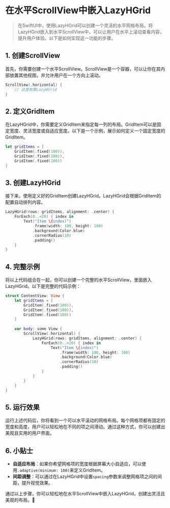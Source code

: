 ﻿# 在水平ScrollView中嵌入LazyHGrid

> 在SwiftUI中，使用LazyHGrid可以创建一个灵活的水平网格布局。将LazyHGrid嵌入到水平ScrollView中，可以让用户在水平上滚动查看内容，提升用户体验。以下是如何实现这一功能的步骤。

## 1. 创建ScrollView

首先，你需要创建一个水平ScrollView。ScrollView是一个容器，可以让你在其内部放置其他视图，并允许用户在一个方向上滚动。

```swift
ScrollView(.horizontal) {
    // 这里放置LazyHGrid
}
```

## 2. 定义GridItem

在LazyHGrid中，你需要定义GridItem来指定每一列的布局。GridItem可以是固定宽度、灵活宽度或自适应宽度。以下是一个示例，展示如何定义一个固定宽度的GridItem。

```swift
let gridItems = [
    GridItem(.fixed(100)),
    GridItem(.fixed(100)),
    GridItem(.fixed(100))
]
```

## 3. 创建LazyHGrid

接下来，使用定义好的GridItem创建LazyHGrid。LazyHGrid会根据GridItem的配置自动排列内容。

```swift
LazyHGrid(rows: gridItems, alignment: .center) {
    ForEach(0..<20) { index in
        Text("Item \(index)")
            .frame(width: 100, height: 100)
            .background(Color.blue)
            .cornerRadius(10)
            .padding()
    }
}
```

## 4. 完整示例

将以上代码组合在一起，你可以创建一个完整的水平ScrollView，里面嵌入LazyHGrid。以下是完整的代码示例：

```swift
struct ContentView: View {
    let gridItems = [
        GridItem(.fixed(100)),
        GridItem(.fixed(100)),
        GridItem(.fixed(100))
    ]
    
    var body: some View {
        ScrollView(.horizontal) {
            LazyHGrid(rows: gridItems, alignment: .center) {
                ForEach(0..<20) { index in
                    Text("Item \(index)")
                        .frame(width: 100, height: 100)
                        .background(Color.blue)
                        .cornerRadius(10)
                        .padding()
                }
            }
        }
    }
}
```

## 5. 运行效果

运行上述代码后，你将看到一个可以水平滚动的网格布局。每个网格项都有固定的宽度和高度，用户可以轻松地在不同的项之间滑动。通过这种方式，你可以创建出美观且实用的用户界面。

## 6. 小贴士

- **自适应布局**：如果你希望网格项的宽度根据屏幕大小自适应，可以使用`.adaptive(minimum: 100)`来定义GridItem。
- **间距调整**：可以通过在LazyHGrid中设置`spacing`参数来调整网格项之间的间距，提升视觉效果。

通过以上步骤，你可以轻松地在水平ScrollView中嵌入LazyHGrid，创建出灵活且美观的布局。🎉


